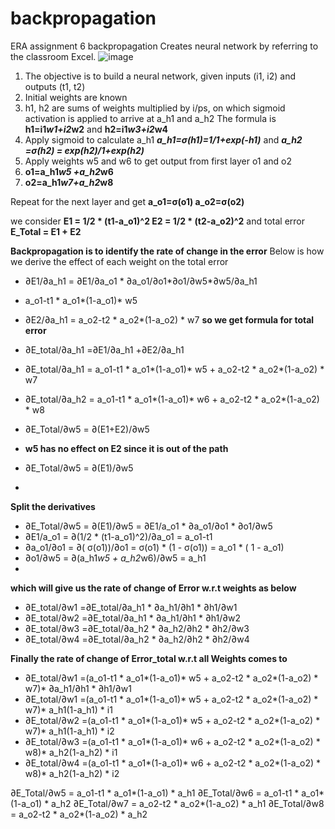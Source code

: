 # backpropagation
ERA assignment 6 backpropagation
Creates neural network by referring to the classroom Excel. 
![image](https://github.com/darshanabhandare/backpropagation/assets/73514918/981d2c27-54f5-44bc-9c25-3a3c34faead5)

1. The objective is to build a neural network, given inputs (i1, i2) and outputs (t1, t2)
2. Initial weights are known
3. h1, h2 are sums of weights multiplied by i/ps, on which sigmoid activation is applied to arrive at a_h1 and a_h2
   The formula is
   **h1=i1*w1+i2*w2**
   and
   **h2=i1*w3+i2*w4**
4. Apply sigmoid to calculate a_h1 **_a_h1=σ(h1)=1/1+exp(-h1)_** and **_a_h2 =σ(h2) = exp(h2)/1+exp(h2)_**
5. Apply weights w5 and w6 to get output from first layer o1 and o2
6. **o1=a_h1*w5 +a_h2*w6**
7. **o2=a_h1*w7+a_h2*w8**

Repeat for the next layer and get 
**a_o1=σ(o1)
a_o2=σ(o2)**

we consider 
**E1 = 1/2 * (t1-a_o1)^2
E2 = 1/2 * (t2-a_o2)^2**
and total error 
**E_Total = E1 + E2**

**Backpropagation is to identify the rate of change in the error**
Below is how we derive the effect of each weight on the total error

*  ∂E1/∂a_h1 = ∂E1/∂a_o1 * ∂a_o1/∂o1*∂o1/∂w5*∂w5/∂a_h1
*  a_o1-t1 * a_o1*(1-a_o1)* w5

* ∂E2/∂a_h1 = a_o2-t2 * a_o2*(1-a_o2)  * w7
**so we get formula for total error**
* ∂E_total/∂a_h1 =∂E1/∂a_h1 +∂E2/∂a_h1
* ∂E_total/∂a_h1 = a_o1-t1 * a_o1*(1-a_o1)* w5 + a_o2-t2 * a_o2*(1-a_o2)  * w7
* ∂E_total/∂a_h2 = a_o1-t1 * a_o1*(1-a_o1)* w6 + a_o2-t2 * a_o2*(1-a_o2)  * w8

* ∂E_Total/∂w5 = ∂(E1+E2)/∂w5
* **w5 has no effect on E2 since it is out of the path**
* ∂E_Total/∂w5 = ∂(E1)/∂w5
* 
**Split the derivatives**
* ∂E_Total/∂w5 = ∂(E1)/∂w5 =  ∂E1/a_o1 * ∂a_o1/∂o1 * ∂o1/∂w5
* ∂E1/a_o1 =  ∂(1/2 * (t1-a_o1)^2)/∂a_o1 = a_o1-t1
* ∂a_o1/∂o1 = ∂( σ(o1))/∂o1 = σ(o1) * (1 - σ(o1)) = a_o1 * ( 1 - a_o1)
* ∂o1/∂w5 = ∂(a_h1*w5 + a_h2*w6)/∂w5 = a_h1
* 
**which will give us the rate of change of Error w.r.t weights as below**
* ∂E_total/∂w1 =∂E_total/∂a_h1 * ∂a_h1/∂h1 * ∂h1/∂w1 
* ∂E_total/∂w2 =∂E_total/∂a_h1 * ∂a_h1/∂h1 * ∂h1/∂w2
* ∂E_total/∂w3 =∂E_total/∂a_h2 * ∂a_h2/∂h2 * ∂h2/∂w3
* ∂E_total/∂w4 =∂E_total/∂a_h2 * ∂a_h2/∂h2 * ∂h2/∂w4

**Finally the rate of change of Error_total w.r.t all Weights comes to**

* ∂E_total/∂w1 =(a_o1-t1 * a_o1*(1-a_o1)* w5 + a_o2-t2 * a_o2*(1-a_o2)  * w7)* ∂a_h1/∂h1 * ∂h1/∂w1 
* ∂E_total/∂w1 =(a_o1-t1 * a_o1*(1-a_o1)* w5 + a_o2-t2 * a_o2*(1-a_o2)  * w7)* a_h1(1-a_h1) * i1
* ∂E_total/∂w2 =(a_o1-t1 * a_o1*(1-a_o1)* w5 + a_o2-t2 * a_o2*(1-a_o2)  * w7)* a_h1(1-a_h1) * i2
* ∂E_total/∂w3 =(a_o1-t1 * a_o1*(1-a_o1)* w6 + a_o2-t2 * a_o2*(1-a_o2)  * w8)* a_h2(1-a_h2) * i1
* ∂E_total/∂w4 =(a_o1-t1 * a_o1*(1-a_o1)* w6 + a_o2-t2 * a_o2*(1-a_o2)  * w8)* a_h2(1-a_h2) * i2

∂E_Total/∂w5 = a_o1-t1 * a_o1*(1-a_o1) * a_h1
∂E_Total/∂w6 = a_o1-t1 * a_o1*(1-a_o1) * a_h2
∂E_Total/∂w7 = a_o2-t2 * a_o2*(1-a_o2) * a_h1
∂E_Total/∂w8 = a_o2-t2 * a_o2*(1-a_o2) * a_h2
